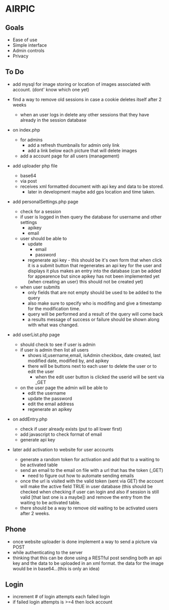 AIRPIC
==============================

Goals
------------
* Ease of use
* Simple interface
* Admin controls
* Privacy 

To Do
------
* add mysql for image storing or location of images associated with account.  (dont' know which one yet)
* find a way to remove old sessions in case a cookie deletes itself after 2 weeks
    * when an user logs in delete any other sessions that they have already in the session database


* on index.php
    * for admins
        * add a refresh thumbnails for admin only link
        * add a link below each picture that will delete images
    * add a account page for all users (management)

* add uploader php file
    * base64
    * via post
    * receives xml formatted document with api key and data to be stored.
        * later in development maybe add gps location and time taken.

* add personalSettings.php page
    * check for a session
    * if user is logged in then query the database for username and other settings
        * apikey
        * email
    * user should be able to 
        * update
            * email
            * password
        * regenerate api key - this should be it's own form that when click it is a submit button that regenerates an api key for the user and displays it plus makes an entry into the database  (can be added for appearence but since apikey has not been implemented yet {when creating an user} this should not be created yet)
    * when user submits
        * only fields that are not empty should be used to be added to the query
        * also make sure to specify who is modifing and give a timestamp for the modification time.
        * query will be performed and a result of the query will come back
        * a results message of success or failure should be shown along with what was changed.

* add userList.php page
  * should check to see if user is admin
  * if user is admin then list all users
      * shows id,username,email, isAdmin checkbox, date created, last modified date, modified by, and apikey
      * there will be buttons next to each user to delete the user or to edit the user
          * when the edit user button is clicked the userid will be sent via _GET
  * on the user page the admin will be able to 
      * edit the username
      * update the password
      * edit the email address
      * regenerate an apikey

* on addEntry.php
  * check if user already exists (put to all lower first)
  * add javascript to check format of email
  * generate api key

* later add activation to website for user accounts
    * generate a random token for activation and add that to a waiting to be activated table
    * send an email to the email on file with a url that has the token (_GET)
        * need to figure out how to automate sending emails
    * once the url is visited with the valid token (sent via GET) the account will make the active field TRUE in user database (this should be checked when checking if user can login and also if session is still valid [that last one is a maybe]) and remove the entry from the waiting to be activated table.
    * there should be a way to remove old waiting to be activated users after 2 weeks.

Phone
-----
* once website uploader is done implement a way to send a picture via POST
* while authenticating to the server
* thinking that this can be done using a RESTful post sending both an api key and the data to be uploaded in an xml format. the data for the image would be in base64...(this is only an idea)

Login
-----
* increment # of login attempts each failed login
* if failed login attempts is >=4 then lock account 
